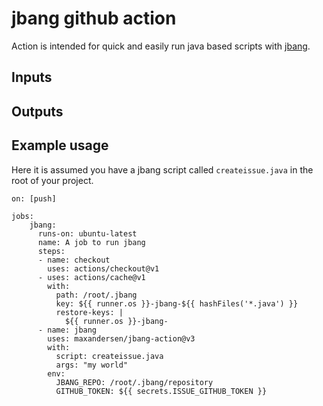 # jbang github action

Action is intended for quick and easily run java based scripts with [jbang](https://github.com/maxandersen/jbang).

## Inputs

## Outputs

## Example usage

Here it is assumed you have a jbang script called `createissue.java` in the root of your project.

```
on: [push]

jobs:
    jbang:
      runs-on: ubuntu-latest
      name: A job to run jbang
      steps:
      - name: checkout
        uses: actions/checkout@v1
      - uses: actions/cache@v1
        with:
          path: /root/.jbang
          key: ${{ runner.os }}-jbang-${{ hashFiles('*.java') }}
          restore-keys: |
            ${{ runner.os }}-jbang-
      - name: jbang
        uses: maxandersen/jbang-action@v3
        with:
          script: createissue.java
          args: "my world"
        env:
          JBANG_REPO: /root/.jbang/repository
          GITHUB_TOKEN: ${{ secrets.ISSUE_GITHUB_TOKEN }}
```
